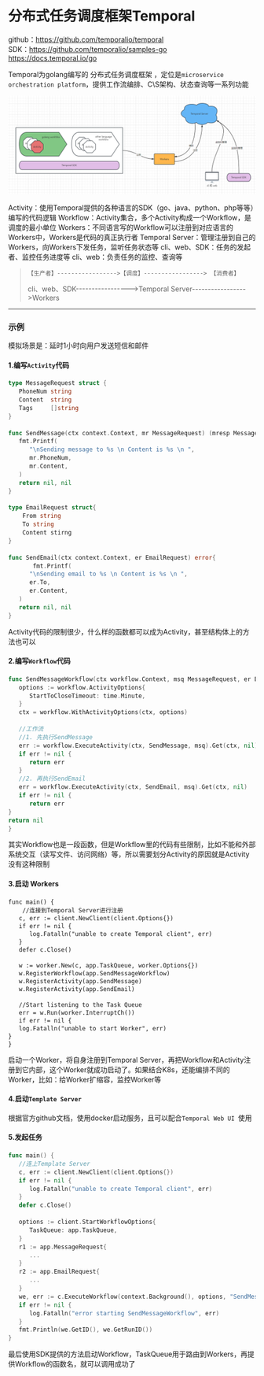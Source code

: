 # 分布式任务调度框架Temporal

github：https://github.com/temporalio/temporal  
SDK：https://github.com/temporalio/samples-go  https://docs.temporal.io/go  



Temporal为golang编写的 分布式任务调度框架 ，定位是`microservice orchestration platform`，提供工作流编排、C\S架构、状态查询等一系列功能

![image-20221231153409185](./resource/20221231153409185.png)

Activity：使用Temporal提供的各种语言的SDK（go、java、python、php等等）编写的代码逻辑
Workflow：Activity集合，多个Activity构成一个Workflow，是调度的最小单位
Workers：不同语言写的Workflow可以注册到对应语言的Workers中，Workers是代码的真正执行者
Temporal Server：管理注册到自己的Workers，向Workers下发任务，监听任务状态等
cli、web、SDK：任务的发起者、监控任务进度等
cli、web：负责任务的监控、查询等

>     【生产者】----------------->【调度】-----------------> 【消费者】  
>   cli、web、SDK----------------->Temporal Server----------------->Workers



------



### 示例

模拟场景是：延时1小时向用户发送短信和邮件

#### 1.编写`Activity`代码

  ```go
  type MessageRequest struct {
     PhoneNum string
     Content  string
     Tags     []string
  }
  
  func SendMessage(ctx context.Context, mr MessageRequest) (mresp MessageResponse, error) {
     fmt.Printf(
        "\nSending message to %s \n Content is %s \n ",
        mr.PhoneNum,
        mr.Content,
     )
     return nil, nil
  }
  
  type EmailRequest struct{
      From string 
      To string 
      Content stirng 
  }
  
  func SendEmail(ctx context.Context, er EmailRequest) error{
         fmt.Printf(
        "\nSending email to %s \n Content is %s \n ",
        er.To,
        er.Content,
     )
     return nil, nil
  }
  ```

  Activity代码的限制很少，什么样的函数都可以成为Activity，甚至结构体上的方法也可以

  
#### 2.编写`Workflow`代码

   ```go
   func SendMessageWorkflow(ctx workflow.Context, msq MessageRequest, er EmailRequest) error {
      options := workflow.ActivityOptions{
         StartToCloseTimeout: time.Minute,
      }
      ctx = workflow.WithActivityOptions(ctx, options)
      
      //工作流
      //1. 先执行SendMessage
      err := workflow.ExecuteActivity(ctx, SendMessage, msq).Get(ctx, nil)
      if err != nil {
         return err
      }
      //2. 再执行SendEmail
      err = workflow.ExecuteActivity(ctx, SendEmail, msq).Get(ctx, nil)
      if err != nil {
         return err
   }
   return nil
}
```

其实Workflow也是一段函数，但是Workflow里的代码有些限制，比如不能和外部系统交互（读写文件、访问网络）等，所以需要划分Activity的原因就是Activity没有这种限制


#### 3.启动 Workers

   ```
   func main() {
       //连接到Temporal Server进行注册
      c, err := client.NewClient(client.Options{})
      if err != nil {
         log.Fatalln("unable to create Temporal client", err)
      }
      defer c.Close()
      
      w := worker.New(c, app.TaskQueue, worker.Options{})
      w.RegisterWorkflow(app.SendMessageWorkflow)
      w.RegisterActivity(app.SendMessage)
      w.RegisterActivity(app.SendEmail)
      
      //Start listening to the Task Queue
      err = w.Run(worker.InterruptCh())
      if err != nil {
      log.Fatalln("unable to start Worker", err)
   }
}
```

启动一个Worker，将自身注册到Temporal Server，再把Workflow和Activity注册到它内部，这个Worker就成功启动了。如果结合K8s，还能编排不同的Worker，比如：给Worker扩缩容，监控Worker等


#### 4.启动`Template Server`
  根据官方github文档，使用docker启动服务，且可以配合`Temporal Web UI `使用

  

#### 5.发起任务

  ```go
  func main() {
     //连上Template Server
     c, err := client.NewClient(client.Options{})
     if err != nil {
        log.Fatalln("unable to create Temporal client", err)
     }
     defer c.Close()
     
     options := client.StartWorkflowOptions{
        TaskQueue: app.TaskQueue,
     }
     r1 := app.MessageRequest{
        ...
     }
     r2 := app.EmailRequest{
        ...
     }
     we, err := c.ExecuteWorkflow(context.Background(), options, "SendMessageWorkflow", transferDetails)
     if err != nil {
        log.Fatalln("error starting SendMessageWorkflow", err)
     }
     fmt.Println(we.GetID(), we.GetRunID())
  }
  ```

  最后使用SDK提供的方法启动Workflow，TaskQueue用于路由到Workers，再提供Workflow的函数名，就可以调用成功了


